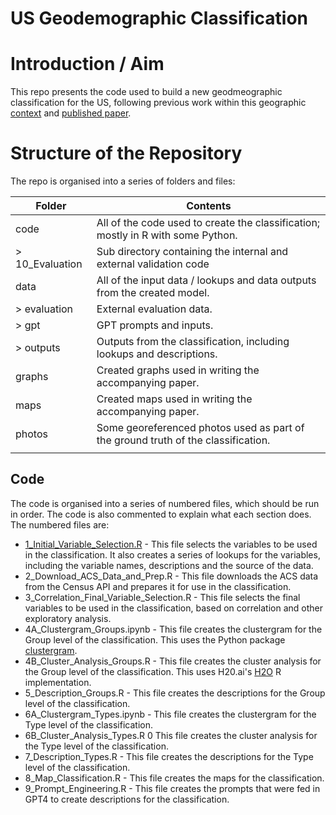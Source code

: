 # US Geodemographic Classification

# Introduction / Aim

This repo presents the code used to build a new geodmeographic classification for the US, following previous work within this geographic [context](https://github.com/geoss/acs_demographic_clusters/) and [published paper](https://doi.org/10.1080/00045608.2015.1052335).

# Structure of the Repository

The repo is organised into a series of folders and files:

| Folder          | Contents                                                                         |
|-----------------|----------------------------------------------------------------------------------|
| code            | All of the code used to create the classification; mostly in R with some Python. |
| > 10_Evaluation | Sub directory containing the internal and external validation code               |
| data            | All of the input data / lookups and data outputs from the created model.         |
| > evaluation    | External evaluation data.                                                        |
| > gpt           | GPT prompts and inputs.                                                          |
| > outputs       | Outputs from the classification, including lookups and descriptions.             |
| graphs          | Created graphs used in writing the accompanying paper.                           |
| maps            | Created maps used in writing the accompanying paper.                             |
| photos          | Some georeferenced photos used as part of the ground truth of the classification.|
|                 |                                                                                  |


## Code

The code is organised into a series of numbered files, which should be run in order. The code is also commented to explain what each section does. The numbered files are:

* [1_Initial_Variable_Selection.R](/code/1_Initial_Variable_Selection.R) - This file selects the variables to be used in the classification. It also creates a series of lookups for the variables, including the variable names, descriptions and the source of the data.
* 2_Download_ACS_Data_and_Prep.R - This file downloads the ACS data from the Census API and prepares it for use in the classification.
* 3_Correlation_Final_Variable_Selection.R - This file selects the final variables to be used in the classification, based on correlation and other exploratory analysis.
* 4A_Clustergram_Groups.ipynb - This file creates the clustergram for the Group level of the classification. This uses the Python package [clustergram](https://github.com/martinfleis/clustergram).
* 4B_Cluster_Analysis_Groups.R - This file creates the cluster analysis for the Group level of the classification. This uses H20.ai's [H2O](https://www.h2o.ai/) R implementation.
* 5_Description_Groups.R - This file creates the descriptions for the Group level of the classification.
* 6A_Clustergram_Types.ipynb - This file creates the clustergram for the Type level of the classification.
* 6B_Cluster_Analysis_Types.R 0 This file creates the cluster analysis for the Type level of the classification.
* 7_Description_Types.R - This file creates the descriptions for the Type level of the classification.
* 8_Map_Classification.R - This file creates the maps for the classification.
* 9_Prompt_Engineering.R - This file creates the prompts that were fed in GPT4 to create descriptions for the classification.